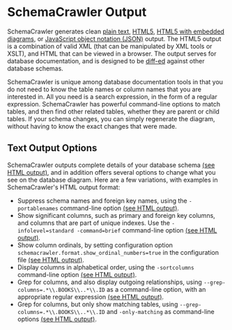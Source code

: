 # SchemaCrawler Output

SchemaCrawler generates clean [plain
text,](snapshot-examples/snapshot.text) 
[HTML5,](snapshot-examples/snapshot.html) [HTML5 with embedded
diagrams,](snapshot-examples/snapshot.svg.html) or [JavaScript object
notation (JSON)](snapshot-examples/snapshot.json) output. The HTML5
output is a combination of valid XML (that can be manipulated by XML
tools or XSLT), and HTML that can be viewed in a browser. The output
serves for database documentation, and is designed to be
[diff-ed](http://en.wikipedia.org/wiki/Diff) against other database
schemas.


SchemaCrawler is unique among database documentation tools in that you
do not need to know the table names or column names that you are
interested in. All you need is a search expression, in the form of a
regular expression. SchemaCrawler has powerful command-line options to
match tables, and then find other related tables, whether they are
parent or child tables. If your schema changes, you can simply
regenerate the diagram, without having to know the exact changes that
were made.

## Text Output Options

SchemaCrawler outputs complete details of your database schema [(see
HTML output)](html-examples/html.html), and in addition offers several
options to change what you see on the database diagram. Here are a few
variations, with examples in SchemaCrawler's HTML output format:

-   Suppress schema names and foreign key names, using the
    `-portablenames` command-line option [(see
    HTML output)](html-examples/html_2_portablenames.html).
-   Show significant columns, such as primary and foreign key columns,
    and columns that are part of unique indexes. Use the
    `-infolevel=standard -command=brief` command-line option [(see
    HTML output)](html-examples/html_3_important_columns.html).
-   Show column ordinals, by setting configuration option
    `schemacrawler.format.show_ordinal_numbers=true` in the
    configuration file [(see
    HTML output)](html-examples/html_4_ordinals.html).
-   Display columns in alphabetical order, using the `-sortcolumns`
    command-line option [(see
    HTML output)](html-examples/html_5_alphabetical.html).
-   Grep for columns, and also display outgoing relationships, using
    `--grep-columns=.*\\.BOOKS\\..*\\.ID` as a command-line option, with
    an appropriate regular expression [(see
    HTML output)](html-examples/html_6_grep.html).
-   Grep for columns, but only show matching tables, using
    `--grep-columns=.*\\.BOOKS\\..*\\.ID` and `-only-matching` as
    command-line options [(see
    HTML output)](html-examples/html_7_grep_onlymatching.html).
